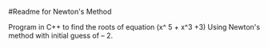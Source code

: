 #Readme for Newton's Method

Program in C++ to find the roots of equation (x^ 5 + x^3 +3) 
Using Newton's method with initial guess of – 2.


    
